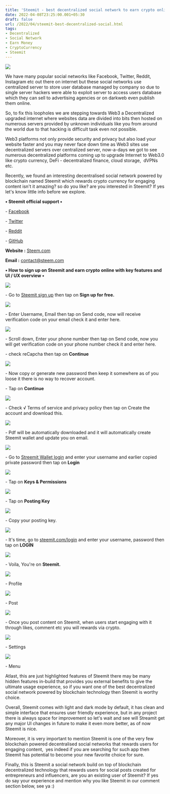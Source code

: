 ```yaml
---
title: 'Steemit - best decentralized social network to earn crypto online.'
date: 2022-04-08T23:25:00.001+05:30
draft: false
url: /2022/04/steemit-best-decentralized-social.html
tags: 
- Decentralized
- Social Network
- Earn Money
- CryptoCurrency
- Steemit
---
```


 [![](https://lh3.googleusercontent.com/-8VQxy4wArWw/YlB3LVhh27I/AAAAAAAAKGU/wUaYozDUE009AyEsmAIDKTYklEl61xpwwCNcBGAsYHQ/s1600/1649440554387146-0.png)](https://lh3.googleusercontent.com/-8VQxy4wArWw/YlB3LVhh27I/AAAAAAAAKGU/wUaYozDUE009AyEsmAIDKTYklEl61xpwwCNcBGAsYHQ/s1600/1649440554387146-0.png) 

  

We have many popular social networks like Facebook, Twitter, Reddit, Instagram etc out there on internet but these social networks use centralized server to store user database managed by company so due to single server hackers were able to exploit server to access users database which they can sell to advertising agencies or on darkweb even publish them online.

  

So, to fix this loopholes we are stepping towards Web3 a Decentralized upgraded internet where websites data are divided into bits then hosted on numerous servers provided by unknown individuals like you from around the world due to that hacking is difficult task even not possible.

  

Web3 platforms not only provide security and privacy but also load your website faster and you may never face down time as Web3 sites use decentralized servers over centralized server, now-a-days we got to see numerous decentralized platforms coming up to upgrade Internet to Web3.0 like crypto currency, DeFi - decentralized finance, cloud storage,  dVPNs etc.

  

Recently, we found an interesting decentralised social network powered by blockchain named Steemit which rewards crypto currency for engaging content isn't it amazing? so do you like? are you interested in Steemit? If yes let's know little info before we explore.

  

**• Steemit official support •**

\- [Facebook](https://www.facebook.com/steemit/)

\- [Twitter](https://twitter.com/steemit)

\- [Reddit](https://www.reddit.com/r/steemit/)

\- [GitHub](https://github.com/steemit)

  

**Website :** [Steem.com](http://Steemit.com)

**Email :** [contact@steem.com](mailto:contact@steem.com)

**• How to sign up on Steemit and earn crypto online with key features and UI / UX overview •**

 **[![](https://lh3.googleusercontent.com/-Dl07CwU7sDE/YlB3KndjpII/AAAAAAAAKGQ/eM9xbFh4h8kmMIJmVNgG9FV8Zud4BRq7wCNcBGAsYHQ/s1600/1649440550549965-1.png)](https://lh3.googleusercontent.com/-Dl07CwU7sDE/YlB3KndjpII/AAAAAAAAKGQ/eM9xbFh4h8kmMIJmVNgG9FV8Zud4BRq7wCNcBGAsYHQ/s1600/1649440550549965-1.png)** 

\- Go to [Steemit sign up](https://signup.steemit.com/) then tap on **Sign up for free.**

 **[![](https://lh3.googleusercontent.com/-4JPZT0ti1Fw/YlB3JuCI35I/AAAAAAAAKGM/6R7shiMtL5Yup9T7jxcpr91QwcW39ggRACNcBGAsYHQ/s1600/1649440547072252-2.png)](https://lh3.googleusercontent.com/-4JPZT0ti1Fw/YlB3JuCI35I/AAAAAAAAKGM/6R7shiMtL5Yup9T7jxcpr91QwcW39ggRACNcBGAsYHQ/s1600/1649440547072252-2.png)** 

  

\- Enter Username, Email then tap on Send code, now will receive verification code on your email check it and enter here.

  

 [![](https://lh3.googleusercontent.com/-ysuH8A9m8Iw/YlB3IswnSlI/AAAAAAAAKGI/j4eDRB2CWcMqQJ5iXBS5d4Sn2vhFtugHgCNcBGAsYHQ/s1600/1649440543557862-3.png)](https://lh3.googleusercontent.com/-ysuH8A9m8Iw/YlB3IswnSlI/AAAAAAAAKGI/j4eDRB2CWcMqQJ5iXBS5d4Sn2vhFtugHgCNcBGAsYHQ/s1600/1649440543557862-3.png) 

\- Scroll down, Enter your phone number then tap on Send code, now you will get verification code on your phone number check it and enter here.

  

\- check reCapcha then tap on **Continue**

  

 [![](https://lh3.googleusercontent.com/-oLI0OVHBEbw/YlB3H0yq8SI/AAAAAAAAKGE/yBUefsZLsKY4Pke9g5enCD3RimCGKoxigCNcBGAsYHQ/s1600/1649440539370542-4.png)](https://lh3.googleusercontent.com/-oLI0OVHBEbw/YlB3H0yq8SI/AAAAAAAAKGE/yBUefsZLsKY4Pke9g5enCD3RimCGKoxigCNcBGAsYHQ/s1600/1649440539370542-4.png) 

  

\- Now copy or generate new password then keep it somewhere as of you loose it there is no way to recover account.

  

\- Tap on **Continue**

 **[![](https://lh3.googleusercontent.com/-jckZBXTHRuE/YlB3G3sT6bI/AAAAAAAAKGA/J1NTftBjY_g7Z44ARYcfdiobBOtXVi1kwCNcBGAsYHQ/s1600/1649440533779565-5.png)](https://lh3.googleusercontent.com/-jckZBXTHRuE/YlB3G3sT6bI/AAAAAAAAKGA/J1NTftBjY_g7Z44ARYcfdiobBOtXVi1kwCNcBGAsYHQ/s1600/1649440533779565-5.png)**   

\- Check √ Terms of service and privacy policy then tap on Create the account and download this.

  

 [![](https://lh3.googleusercontent.com/-Tx7LDH-z0Og/YlB3FYQvBAI/AAAAAAAAKF8/L5p6plDHZ8QA6pH50AAs5fAXQBnwZb4TgCNcBGAsYHQ/s1600/1649440530199409-6.png)](https://lh3.googleusercontent.com/-Tx7LDH-z0Og/YlB3FYQvBAI/AAAAAAAAKF8/L5p6plDHZ8QA6pH50AAs5fAXQBnwZb4TgCNcBGAsYHQ/s1600/1649440530199409-6.png) 

  

\- Pdf will be automatically downloaded and it will automatically create Steemit wallet and update you on email. 

  

 **[![](https://lh3.googleusercontent.com/-UcCM7hDD9H4/YlB3EZ0ZPgI/AAAAAAAAKF4/qf9qyw6h6okzlwiYUF5MajrTxVZm5bKtQCNcBGAsYHQ/s1600/1649440526875293-7.png)](https://lh3.googleusercontent.com/-UcCM7hDD9H4/YlB3EZ0ZPgI/AAAAAAAAKF4/qf9qyw6h6okzlwiYUF5MajrTxVZm5bKtQCNcBGAsYHQ/s1600/1649440526875293-7.png)** 

\- Go to [Streemit Wallet login](https://steemitwallet.com/) and enter your username and earlier copied private password then tap on **Login**

 **[![](https://lh3.googleusercontent.com/-KAk5EF14DvY/YlB3Dg4vOKI/AAAAAAAAKF0/L_BsGzwmfS8bLMVkb7o23EeEzxEwSIqnACNcBGAsYHQ/s1600/1649440523106651-8.png)](https://lh3.googleusercontent.com/-KAk5EF14DvY/YlB3Dg4vOKI/AAAAAAAAKF0/L_BsGzwmfS8bLMVkb7o23EeEzxEwSIqnACNcBGAsYHQ/s1600/1649440523106651-8.png)** 

\- Tap on **Keys & Permissions**

 **[![](https://lh3.googleusercontent.com/-p9YrKpCqckw/YlB3CoTqRPI/AAAAAAAAKFw/KY39c2V1vXMPHpl_QYA5MMh4cq_piLTcACNcBGAsYHQ/s1600/1649440518861389-9.png)](https://lh3.googleusercontent.com/-p9YrKpCqckw/YlB3CoTqRPI/AAAAAAAAKFw/KY39c2V1vXMPHpl_QYA5MMh4cq_piLTcACNcBGAsYHQ/s1600/1649440518861389-9.png)** 

\- Tap on **Posting Key**

 **[![](https://lh3.googleusercontent.com/-9FlHKSfidYI/YlB3BjkH3VI/AAAAAAAAKFs/1ob8-FX615kA8eDrXwZ43E7BnJK9FvnkACNcBGAsYHQ/s1600/1649440515250419-10.png)](https://lh3.googleusercontent.com/-9FlHKSfidYI/YlB3BjkH3VI/AAAAAAAAKFs/1ob8-FX615kA8eDrXwZ43E7BnJK9FvnkACNcBGAsYHQ/s1600/1649440515250419-10.png)** 

\- Copy your posting key.

  

 [![](https://lh3.googleusercontent.com/-N43BkTrZGKc/YlB3AmlGqWI/AAAAAAAAKFo/AFuwhx5i6W4pfE557ShZ7l2ZSc4tqtcTACNcBGAsYHQ/s1600/1649440511815482-11.png)](https://lh3.googleusercontent.com/-N43BkTrZGKc/YlB3AmlGqWI/AAAAAAAAKFo/AFuwhx5i6W4pfE557ShZ7l2ZSc4tqtcTACNcBGAsYHQ/s1600/1649440511815482-11.png) 

  

\- It's time, go to [steemit.com/login](http://steemit.com/login) and enter your username, password then tap on **LOGIN**

 **[![](https://lh3.googleusercontent.com/-kwOWOtoakRw/YlB2_z5cnvI/AAAAAAAAKFk/P4b0X4urLA4XZURxYX88b7I8a2hla5OrACNcBGAsYHQ/s1600/1649440508328157-12.png)](https://lh3.googleusercontent.com/-kwOWOtoakRw/YlB2_z5cnvI/AAAAAAAAKFk/P4b0X4urLA4XZURxYX88b7I8a2hla5OrACNcBGAsYHQ/s1600/1649440508328157-12.png)** 

\- Voila, You're on **Steemit.**

 [![](https://lh3.googleusercontent.com/-oijZC3z_OaY/YlB2-9mlCKI/AAAAAAAAKFg/LCDPXpba51A3k63_MBsklqDG4DA7DPnDACNcBGAsYHQ/s1600/1649440505073234-13.png)](https://lh3.googleusercontent.com/-oijZC3z_OaY/YlB2-9mlCKI/AAAAAAAAKFg/LCDPXpba51A3k63_MBsklqDG4DA7DPnDACNcBGAsYHQ/s1600/1649440505073234-13.png) 

\- Profile

  

 [![](https://lh3.googleusercontent.com/-0WvQuJl5sOY/YlB2-HiXbBI/AAAAAAAAKFc/9goWo1JiqOA_yXAZ2emJvtlKK6IY0KVGgCNcBGAsYHQ/s1600/1649440501724832-14.png)](https://lh3.googleusercontent.com/-0WvQuJl5sOY/YlB2-HiXbBI/AAAAAAAAKFc/9goWo1JiqOA_yXAZ2emJvtlKK6IY0KVGgCNcBGAsYHQ/s1600/1649440501724832-14.png) 

  

\- Post 

  

 [![](https://lh3.googleusercontent.com/-Xo7rqmKkgPc/YlB29VjFLrI/AAAAAAAAKFY/l6dre125TnM2dp5GUjp6gwPT-uoJobckgCNcBGAsYHQ/s1600/1649440497905111-15.png)](https://lh3.googleusercontent.com/-Xo7rqmKkgPc/YlB29VjFLrI/AAAAAAAAKFY/l6dre125TnM2dp5GUjp6gwPT-uoJobckgCNcBGAsYHQ/s1600/1649440497905111-15.png) 

  

  

\- Once you post content on Steemit, when users start engaging with it through likes, comment etc you will rewards via crypto.

  

  

 [![](https://lh3.googleusercontent.com/-C_El77fqS8A/YlB28eOriRI/AAAAAAAAKFU/PZQi_RSFfZ05PuLkjKr0Opp2P4eH0u0CQCNcBGAsYHQ/s1600/1649440493793600-16.png)](https://lh3.googleusercontent.com/-C_El77fqS8A/YlB28eOriRI/AAAAAAAAKFU/PZQi_RSFfZ05PuLkjKr0Opp2P4eH0u0CQCNcBGAsYHQ/s1600/1649440493793600-16.png) 

  

\- Settings

  

 [![](https://lh3.googleusercontent.com/-eRFx0_s4M4s/YlB27Zug_qI/AAAAAAAAKFQ/4ZVbLVH-7iAPBqoNMf-Zw07ckWA5DTuxQCNcBGAsYHQ/s1600/1649440489689549-17.png)](https://lh3.googleusercontent.com/-eRFx0_s4M4s/YlB27Zug_qI/AAAAAAAAKFQ/4ZVbLVH-7iAPBqoNMf-Zw07ckWA5DTuxQCNcBGAsYHQ/s1600/1649440489689549-17.png) 

  

\- Menu

  

Atlast, this are just highlighted features of Steemit there may be many hidden features in-build that provides you external benefits to give the ultimate usage experience, so if you want one of the best decentralized social network powered by blockchain technology then Steemit is worthy choice.

  

Overall, Steemit comes with light and dark mode by default, it has clean and simple interface that ensures user friendly experience, but in any project there is always space for improvement so let's wait and see will Streamit get any major UI changes in future to make it even more better, as of now Steemit is nice.

  

Moreover, it is very important to mention Steemit is one of the very few blockchain powered decentralised social networks that rewards users for engaging content,  yes indeed if you are searching for such app then Steemit has potential to become your new favorite choice for sure.

  

Finally, this is Steemit a social network build on top of blockchain decentralized technology that rewards users for social posts created for entrepreneurs and influencers, are you an existing user of Steemit? If yes do say your experience and mention why you like Steemit in our comment section below, see ya :)